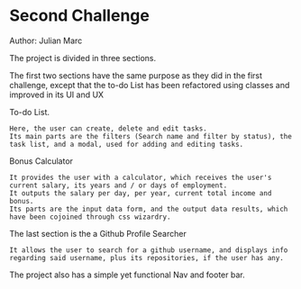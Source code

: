 # Second Challenge

Author: Julian Marc

The project is divided in three sections.

The first two sections have the same purpose as they did in the first challenge, except that the to-do List has been refactored using classes and improved in its UI and UX

To-do List.

    Here, the user can create, delete and edit tasks.
    Its main parts are the filters (Search name and filter by status), the task list, and a modal, used for adding and editing tasks.

Bonus Calculator

    It provides the user with a calculator, which receives the user's current salary, its years and / or days of employment.
    It outputs the salary per day, per year, current total income and bonus.
    Its parts are the input data form, and the output data results, which have been cojoined through css wizardry.

The last section is the a Github Profile Searcher

    It allows the user to search for a github username, and displays info regarding said username, plus its repositories, if the user has any.

The project also has a simple yet functional Nav and footer bar.
